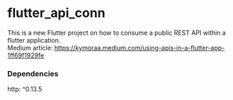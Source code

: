 # flutter_api_conn

This is a new Flutter project on how to consume a public REST API within a flutter application. </br>
Medium article: https://kymoraa.medium.com/using-apis-in-a-flutter-app-1ff69f1929fe

### Dependencies
http: ^0.13.5
